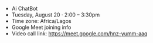 - Ai ChatBot
- Tuesday, August 20 · 2:00 – 3:30pm
- Time zone: Africa/Lagos
- Google Meet joining info
- Video call link: https://meet.google.com/hnz-yumm-aaq
